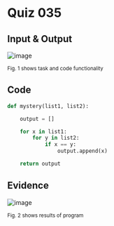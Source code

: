 # Quiz 035

## Input & Output
![image](https://github.com/Amine-Itani/Quizzes/assets/123438294/1b9ee8a3-9d9b-42a3-a4eb-4054332a93d6)

<sub>Fig. 1 shows task and code functionality
## Code

```py
def mystery(list1, list2):

    output = []

    for x in list1:
        for y in list2:
            if x == y:
                output.append(x)

    return output
```

## Evidence
![image](https://github.com/Amine-Itani/Quizzes/assets/123438294/83b8e666-b35c-42f1-93d6-488b9b4eb88d)

<sub>Fig. 2 shows results of program
